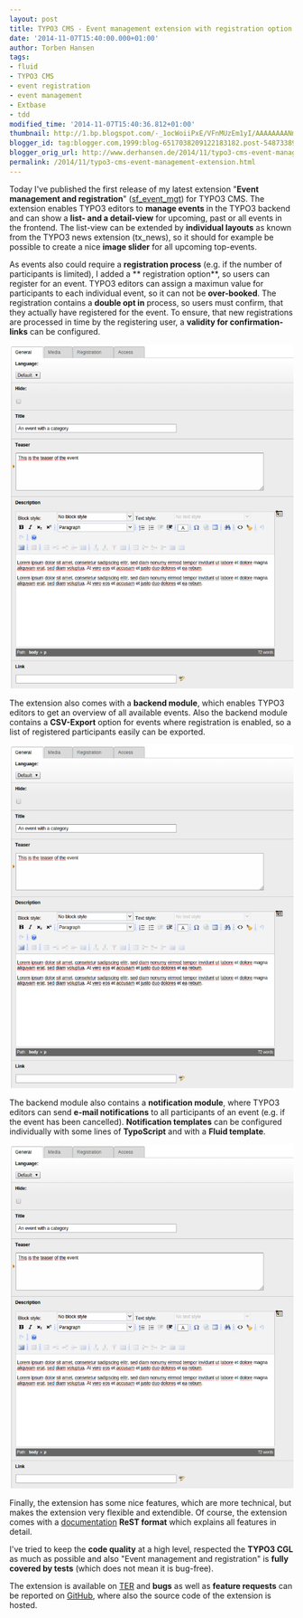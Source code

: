 ```yaml
---
layout: post
title: TYPO3 CMS - Event management extension with registration option
date: '2014-11-07T15:40:00.000+01:00'
author: Torben Hansen
tags:
- fluid
- TYPO3 CMS
- event registration
- event management
- Extbase
- tdd
modified_time: '2014-11-07T15:40:36.812+01:00'
thumbnail: http://1.bp.blogspot.com/-_1ocWoiiPxE/VFnMUzEm1yI/AAAAAAAANm8/SqobdUK2-1Q/s72-c/event-event.png
blogger_id: tag:blogger.com,1999:blog-6517038209122183182.post-5487338931501658585
blogger_orig_url: http://www.derhansen.de/2014/11/typo3-cms-event-management-extension.html
permalink: /2014/11/typo3-cms-event-management-extension.html
---
```


Today I've published the first release of my latest extension "**Event management and
registration**" ([sf\_event\_mgt](http://typo3.org/extensions/repository/view/sf_event_mgt)) for TYPO3 CMS. The
extension enables TYPO3 editors to **manage events** in the TYPO3 backend and can show a **list- and a detail-view** for
upcoming, past or all events in the frontend. The list-view can be extended by **individual layouts** as known from the
TYPO3 news extension (tx\_news), so it should for example be possible to create a nice **image slider** for all upcoming
top-events.

As events also could require a **registration process** (e.g. if the number of participants is limited), I added a **
registration option**, so users can register for an event. TYPO3 editors can assign a maximun value for participants to
each individual event, so it can not be **over-booked**. The registration contains a **double opt in** process, so users
must confirm, that they actually have registered for the event. To ensure, that new registrations are processed in time
by the registering user, a **validity for confirmation-links** can be configured.

![Event record in TYPO3 backend](/assets/images/2014-11-07/image1.png)

The extension also comes with a **backend module**, which enables TYPO3 editors to get an overview of all available
events. Also the backend module contains a **CSV-Export** option for events where registration is enabled, so a list of
registered participants easily can be exported.

![Event backend administration module](/assets/images/2014-11-07/image1.png)

The backend module also contains a **notification module**, where TYPO3 editors can send **e-mail notifications** to all
participants of an event (e.g. if the event has been cancelled). **Notification templates** can be configured
individually with some lines of **TypoScript** and with a **Fluid template**.

![Notification module to send notifications to participants](/assets/images/2014-11-07/image1.png)

Finally, the extension has some nice features, which are more technical, but makes the extension very flexible and
extendible. Of course, the extension comes with
a [documentation](http://docs.typo3.org/typo3cms/extensions/sf_event_mgt/Index.html) **ReST format** which explains all
features in detail.

I've tried to keep the **code quality** at a high level, respected the **TYPO3 CGL** as much as possible and also "Event
management and registration" is **fully covered by tests** (which does not mean it is bug-free).

The extension is available on [TER](http://typo3.org/extensions/repository/view/sf_event_mgt) and **bugs** as well as 
**feature requests** can be reported on [GitHub](https://github.com/derhansen/sf_event_mgt), where also the source code of
the extension is hosted.